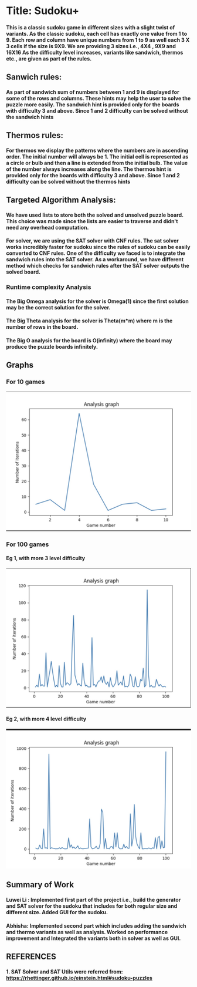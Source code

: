 # Title: Sudoku+
 
#### This is a classic sudoku game in different sizes with a slight twist of variants. As the classic sudoku, each cell has exactly one value from 1 to 9. Each row and column have unique numbers from 1 to 9 as well each 3 X 3 cells if the size is 9X9. We are providing 3 sizes i.e., 4X4 , 9X9 and 16X16 As the difficulty level increases, variants like sandwich, thermos etc., are given as part of the rules. 


## Sanwich rules:
#### As part of sandwich sum of numbers between 1 and 9 is displayed for some of the rows and columns. These hints may help the user to solve the puzzle more easily. The sandwich hint is provided only for the boards with difficulty 3 and above. Since 1 and 2 difficulty can be solved without the sandwich hints


## Thermos rules:
#### For thermos we display the patterns where the numbers are in ascending order. The initial number will always be 1. The initial cell is represented as a circle or bulb and then a line is extended from the initial bulb. The value of the number always increases along the line. The thermos hint is provided only for the boards with difficulty 3 and above. Since 1 and 2 difficulty can be solved without the thermos hints

## Targeted Algorithm Analysis:

#### We have used lists to store both the solved and unsolved puzzle board. This choice was made since the lists are easier to traverse and didn't need any overhead computation.

#### For solver, we are using the SAT solver with CNF rules. The sat solver works incredibly faster for sudoku since the rules of sudoku can be easily converted to CNF rules. One of the difficulty we faced is to integrate the sandwich rules into the SAT solver. As a workaround, we have different method which checks for sandwich rules after the SAT solver outputs the solved board. 


### Runtime complexity Analysis
#### The Big Omega analysis for the solver is Omega(1) since the first solution may be the correct solution for the solver. 

#### The Big Theta analysis for the solver is Theta(m*m) where m is the number of rows in the board. 

#### The Big O analysis for the board is O(infinity) where the board may produce the puzzle boards infinitely.

## Graphs
### For 10 games
 ![Test-10.jpg](Test-10.jpg)

### For 100 games
#### Eg 1, with more 3 level difficulty
![Test-100.jpg](Test-100.jpg)

#### Eg 2, with more 4 level difficulty
![Test-100-with max 4.jpg](Test-100-with%20max%204.jpg)


## Summary of Work
#### Luwei Li : Implemented first part of the project i.e., build the generator and SAT solver for the sudoku that includes for both regular size and different size. Added GUI for the sudoku. 

#### Abhisha: Implemented second part which includes adding the sandwich and thermo variants as well as analysis. Worked on performance improvement and Integrated the variants both in solver as well as GUI.

## REFERENCES
#### 1. SAT Solver and SAT Utils were referred from: https://rhettinger.github.io/einstein.html#sudoku-puzzles



